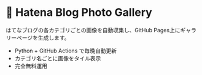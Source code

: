 # 🍄 Hatena Blog Photo Gallery

はてなブログの各カテゴリごとの画像を自動収集し、GitHub Pages上にギャラリーページを生成します。

- Python + GitHub Actions で毎晩自動更新
- カテゴリ名ごとに画像をタイル表示
- 完全無料運用
